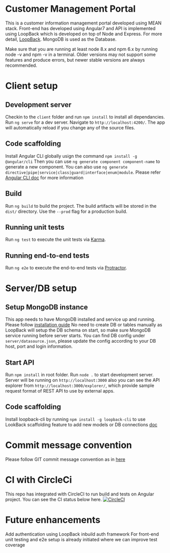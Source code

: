 # Customer Management Portal

This is a customer information management portal developed using MEAN stack.
Front-end has developed using Angular7 and API is implemented using LoopBack which is developed on top of Node and Express. For more detail, [LoopBack](http://loopback.io).
MongoDB is used as the Database.

Make sure that you are running at least node 8.x and npm 6.x by running node -v and npm -v in a terminal. Older versions may not support some features and produce errors, but newer stable versions are always recommended.

# Client setup

## Development server

Checkin to the `client` folder and run `npm install` to install all dependancies.
Run `ng serve` for a dev server. Navigate to `http://localhost:4200/`. The app will automatically reload if you change any of the source files.

## Code scaffolding

Install Angular CLI globally usign the command `npm install -g @angular/cli`
Then you can use `ng generate component component-name` to generate a new component. You can also use `ng generate directive|pipe|service|class|guard|interface|enum|module`. Please refer [Angular CLI doc](https://cli.angular.io/) for more information

## Build

Run `ng build` to build the project. The build artifacts will be stored in the `dist/` directory. Use the `--prod` flag for a production build.

## Running unit tests

Run `ng test` to execute the unit tests via [Karma](https://karma-runner.github.io).

## Running end-to-end tests

Run `ng e2e` to execute the end-to-end tests via [Protractor](http://www.protractortest.org/).

# Server/DB setup

## Setup MongoDB instance

This app needs to have MongoDB installed and service up and running.
Please follow [installation guide](https://docs.mongodb.com/manual/administration/install-community/)
No need to create DB or tables manually as LoopBack will setup the DB schema on start, so make sure MongoDB service running before server starts.
You can find DB config under `server/datasource.json`, please update the config according to your DB host, port and login information.

## Start API 

Run `npm install` in root folder.
Run `node .` to start development server.
Server will be running on `http://localhost:3000` also you can see the API explorer from `http://localhost:3000/explorer/`, which provide sample request format of REST API to use by external apps.

## Code scaffolding

Install loopback-cli by running `npm install -g loopback-cli` to use LookBack scaffolding feature to add new models or DB connections [doc](https://loopback.io/doc/en/lb3/Command-line-tools.html)

# Commit message convention

Please follow GIT commit message convention as in [here](https://gist.github.com/stephenparish/9941e89d80e2bc58a153)

# CI with CircleCi

This repo has integrated with CircleCI to run build and tests on Angular project. You can see the CI status below here.
[![CircleCI](https://circleci.com/gh/ThilinaTCH/customer-management.svg?style=svg)](https://circleci.com/gh/ThilinaTCH/customer-management)

# Future enhancements

Add authentication using LoopBack inbuild auth framework
For front-end unit testing and e2e setup is already initiated where we can improve test coverage